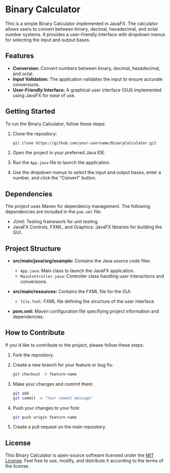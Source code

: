 # Binary Calculator

This is a simple Binary Calculator implemented in JavaFX. The calculator allows users to convert between binary, decimal, hexadecimal, and octal number systems. It provides a user-friendly interface with dropdown menus for selecting the input and output bases.

## Features

- **Conversion:** Convert numbers between binary, decimal, hexadecimal, and octal.
- **Input Validation:** The application validates the input to ensure accurate conversions.
- **User-Friendly Interface:** A graphical user interface (GUI) implemented using JavaFX for ease of use.

## Getting Started

To run the Binary Calculator, follow these steps:

1. Clone the repository:

   ```bash
   git clone https://github.com/your-username/BinaryCalculator.git
   ```

2. Open the project in your preferred Java IDE.

3. Run the `App.java` file to launch the application.

4. Use the dropdown menus to select the input and output bases, enter a number, and click the "Convert" button.

## Dependencies

The project uses Maven for dependency management. The following dependencies are included in the `pom.xml` file:

- JUnit: Testing framework for unit testing.
- JavaFX Controls, FXML, and Graphics: JavaFX libraries for building the GUI.

## Project Structure

- **src/main/java/org/example:** Contains the Java source code files.
  - `App.java`: Main class to launch the JavaFX application.
  - `MainController.java`: Controller class handling user interactions and conversions.

- **src/main/resources:** Contains the FXML file for the GUI.
  - `file.fxml`: FXML file defining the structure of the user interface.

- **pom.xml:** Maven configuration file specifying project information and dependencies.

## How to Contribute

If you'd like to contribute to the project, please follow these steps:

1. Fork the repository.

2. Create a new branch for your feature or bug fix:

   ```bash
   git checkout -b feature-name
   ```

3. Make your changes and commit them:

   ```bash
   git add .
   git commit -m "Your commit message"
   ```

4. Push your changes to your fork:

   ```bash
   git push origin feature-name
   ```

5. Create a pull request on the main repository.

## License

This Binary Calculator is open-source software licensed under the [MIT License](LICENSE). Feel free to use, modify, and distribute it according to the terms of the license.